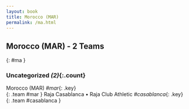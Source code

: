 ```yaml
---
layout: book
title: Morocco (MAR)
permalink: /ma.html
---
```


## Morocco (MAR) - 2 Teams
{: #ma }









### Uncategorized _(2)_{:.count}

Morocco  (MAR)  _#mar_{: .key} <br>
{: .team #mar }
Raja Casablanca • Raja Club Athletic   _#casablanca_{: .key} <br>
{: .team #casablanca }


 
